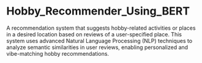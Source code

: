 # Hobby_Recommender_Using_BERT
A recommendation system that suggests hobby-related activities or places in a desired location based on reviews of a user-specified place. This system uses advanced Natural Language Processing (NLP) techniques to analyze semantic similarities in user reviews, enabling personalized and vibe-matching hobby recommendations.
